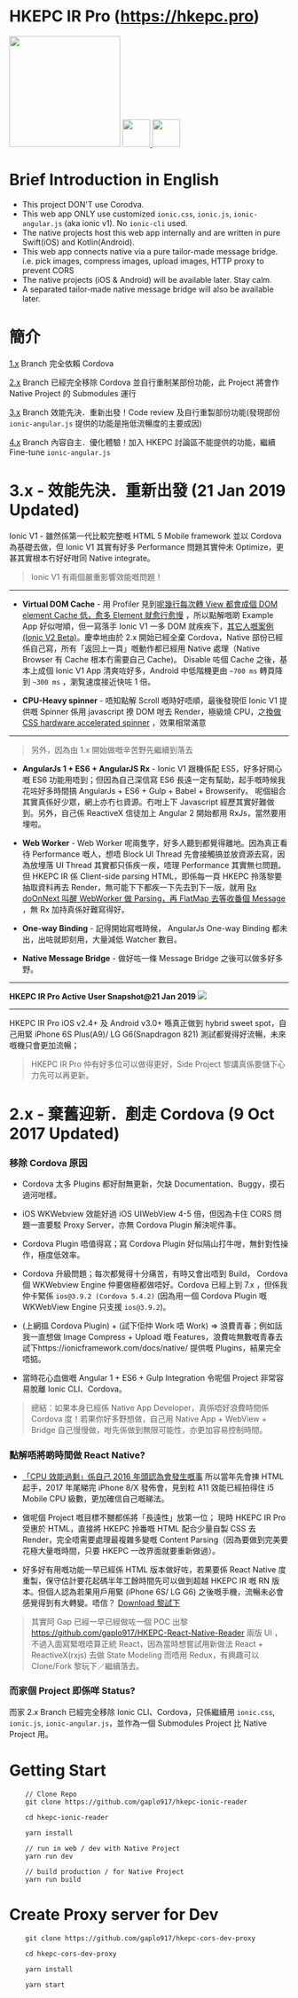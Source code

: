 # HKEPC IR Pro (https://hkepc.pro)
<img src="https://storage.googleapis.com/hkepc-ir-public/hkepc-ir-pro-icon@512.png" height="200">
<a href="https://appsto.re/hk/zAtDab.i"><img src="https://storage.googleapis.com/hkepc-ir-public/apps-applestore.png" height="50" target="_blank"> </a>
<a href="https://play.google.com/store/apps/details?id=com.gaplotech.hkepc_ionic_reader"><img src="https://storage.googleapis.com/hkepc-ir-public/apps-googleplay.png" height="50" target="_blank"></a>


# Brief Introduction in English
* This project DON'T use Corodva.
* This web app ONLY use customized `ionic.css`, `ionic.js`, `ionic-angular.js` (aka ionic v1). No `ionic-cli` used.
* The native projects host this web app internally and are written in pure Swift(iOS) and Kotlin(Android). 
* This web app connects native via a pure tailor-made message bridge. i.e. pick images, compress images, upload images, HTTP proxy to prevent CORS
* The native projects (iOS & Android) will be available later. Stay calm.
* A separated tailor-made native message bridge will also be available later.

# 簡介
[1.x](https://github.com/gaplo917/hkepc-ionic-reader/tree/1.x) Branch 完全依賴 Cordova

[2.x](https://github.com/gaplo917/hkepc-ionic-reader/tree/2.x) Branch 已經完全移除 Cordova 並自行重制某部份功能，此 Project 將會作 Native Project 的 Submodules 運行

[3.x](https://github.com/gaplo917/hkepc-ionic-reader/tree/3.x) Branch 效能先決．重新出發！Code review 及自行重製部份功能(發現部份 `ionic-angular.js` 提供的功能是拖低流暢度的主要成因)

[4.x](https://github.com/gaplo917/hkepc-ionic-reader/tree/4.x) Branch 內容自主．優化體驗！加入 HKEPC 討論區不能提供的功能，繼續 Fine-tune `ionic-angular.js`

# 3.x - 效能先決．重新出發 (21 Jan 2019 Updated)
Ionic V1 - 雖然係第一代比較完整嘅 HTML 5 Mobile framework 並以 Cordova 為基礎去做，但 Ionic V1 其實有好多 Performance 問題其實仲未 Optimize，更甚其實根本冇好好咁同 Native integrate。  

> Ionic V1 有兩個嚴重影響效能嘅問題！

---
* **Virtual DOM Cache** - 用 Profiler 見到[呢幾行每次轉 View 都會成個 DOM element Cache 低，愈多 Element 就愈行愈慢](https://github.com/gaplo917/hkepc-ionic-reader/blob/026c729c0bf411d2c34b1cd15010c59e57b19a89/www/lib/ionic/js/ionic.js#L418-L449)
，所以點解嘅啲 Example App 好似咁順，但一寫落手 Ionic V1 一多 DOM 就疾疾下，[其它人嘅案例(Ionic V2 Beta)](https://github.com/ionic-team/ionic/issues/10781)。慶幸地由於 2.x 開始已經全棄 Cordova，Native 部份已經係自己寫，所有「返回上一頁」嘅動作都已經用 Native 處理（Native Browser 有 Cache 根本冇需要自己 Cache)。
Disable 咗個 Cache 之後，基本上成個 Ionic V1 App 清爽咗好多，Android 中低階機更由 `~700 ms` 轉頁降到 `~300 ms` ，瀏覧速度接近快咗 1 倍。

* **CPU-Heavy spinner** - 唔知點解 Scroll 嘅時好唔順，最後發現佢 Ionic V1 提供嘅 Spinner 係用 javascript 撩 DOM 咁去 Render，極級燒 CPU，之[換做 CSS hardware accelerated spinner](https://github.com/gaplo917/hkepc-ionic-reader/commit/b3e6fbf25e063ac9957511fea2769183106275a7)
，效果相常滿意

---

> 另外，因為由 1.x 開始做嘅辛苦野先繼續到落去
 
* **AngularJs 1 + ES6 + AngularJS Rx** - Ionic V1 跟機係配 ES5，好多好開心嘅 ES6 功能用唔到；但因為自己深信寫 ES6 長遠一定有幫助，起手嘅時候我花咗好多時間搞 AngularJs + ES6 + Gulp + Babel + Browserify。
呢個組合其實真係好少眾，網上亦冇乜資源。冇咁上下 Javascript 經歷其實好難做到。另外，自己係 ReactiveX 信徒加上 Angular 2 開始都用 RxJs，當然要用埋啦。
 
* **Web Worker** - Web Worker 呢兩隻字，好多人聽到都覺得離地。因為真正看待 Performance 嘅人，想唔 Block UI Thread 先會接觸搞並放資源去寫，因為放埋落 UI Thread 其實都只係疾一疾，唔理 Performance 其實無乜問題。
但 HKEPC IR 係 Client-side parsing HTML，即係每一頁 HKEPC 拎落黎要抽取資料再去 Render，無可能下下都疾一下先去到下一版，就用 [Rx doOnNext 叫醒 WebWorker 做 Parsing，再 FlatMap 去等收番個 Message](https://github.com/gaplo917/hkepc-ionic-reader/blob/4be9b221b0d2dfa1b61dcb4a5bb6616a9e1c859a/src/es6/core/service/ApiService.js#L30-L59)
，無 Rx 加持真係好難寫得好。

* **One-way Binding** - 記得開始寫嘅時候， AngularJs One-way Binding 都未出，出咗就即刻用，大量減低 Watcher 數目。

* **Native Message Bridge** - 做好咗一條 Message Bridge 之後可以做多好多野。

---
**HKEPC IR Pro Active User Snapshot@21 Jan 2019**
![](https://upload.cc/i1/2019/01/22/ATdFk3.png)

---

HKEPC IR Pro iOS v2.4+ 及 Android v3.0+ 喺真正做到 hybrid sweet spot，自己用緊 iPhone 6S Plus(A9)/ LG G6(Snapdragon 821) 測試都覺得好流暢，未來嘅機只會更加流暢；

> HKEPC IR Pro 仲有好多位可以做得更好，Side Project 黎講真係要儲下心力先可以再更新。


# 2.x - 棄舊迎新．剷走 Cordova (9 Oct 2017 Updated)
### 移除 Cordova 原因
* Cordova 太多 Plugins 都好耐無更新，欠缺 Documentation、Buggy，摸石過河咁樣。

* iOS WKWebview 效能好過 iOS UIWebView 4-5 倍，但因為卡住 CORS 問題一直要駁 Proxy Server，亦無 Cordova Plugin 解決呢件事。

* Cordova Plugin 唔值得寫；寫 Cordova Plugin 好似隔山打牛咁，無針對性操作，極度低效率。

* Cordova 升級問題；每次都覺得十分痛苦，有時又會出唔到 Build， Cordova 個 WKWebview Engine 仲要做極都做唔好。Cordova 已經上到 7.x ，但係我仲卡緊係 `ios@3.9.2 (Cordova 5.4.2)` (因為用一個 Cordova Plugin 嘅 WKWebView Engine 只支援 `ios@3.9.2`)。

* (上網搵 Cordova Plugin) + (試下佢仲 Work 唔 Work) => 浪費青春；例如話我一直想做 Image Compress + Upload 嘅 Features，浪費咗無數嘅青春去試下https://ionicframework.com/docs/native/ 提供嘅 Plugins，結果完全唔掂。

* 當時花心血做嘅 Angular 1 + ES6 + Gulp Integration 令呢個 Project 非常容易脫離 Ionic CLI、Cordova。

> 總結：如果本身已經係 Native App Developer，真係唔好浪費時間係 Cordova 度！若果你好多野想做，自己用 Native App + WebView + Bridge 自己慢慢做，咁先係做到無限可能性，亦更加容易控制時間。


### 點解唔將啲時間做 React Native?
* [「CPU 效能過剩」係自己 2016 年頭認為會發生嘅事](http://blog.gaplotech.com/hkepc-ionic-reader/) 所以當年先會揀 HTML 起手，2017 年尾睇完 iPhone 8/X 發佈會，見到粒 A11 效能已經拍得住 i5 Mobile CPU 級數，更加確信自己嘅睇法。

* 做呢個 Project 嘅目標不嬲都係將「長遠性」放第一位； 現時 HKEPC IR Pro 受惠於 HTML，直接將 HKEPC 拎番嘅 HTML 配合少量自製 CSS 去 Render，完全唔需要處理最複雜多變嘅 Content Parsing（因為要做到完美要花極大量嘅時間，只要 HKEPC 一改界面就要重新做過）。

* 好多好有用嘅功能一早已經係 HTML 版本做好咗，若果要係 React Native 度重製，保守估計要花起碼半年工餘時間先可以做到超越 HKEPC IR 嘅 RN 版本。但個人認為若果用戶用緊 (iPhone 6S/ LG G6) 之後嘅手機，流暢未必會感覺得到有大轉變。唔信？ [Download 黎試下](https://itunes.apple.com/hk/app/hkepc-ir/id1081423513?mt=8)

> 其實阿 Gap 已經一早已經做咗一個 POC 出黎 https://github.com/gaplo917/HKEPC-React-Native-Reader 兩版 UI ，不過入面寫緊嘅唔算正統 React，因為當時想嘗試用新做法 React + ReactiveX(rxjs) 去做 State Modeling 而唔用 Redux，有興趣可以 Clone/Fork 黎玩下／繼續落去。

### 而家個 Project 即係咩 Status?
而家 2.x Branch 已經完全移除 Ionic CLI、Cordova，只係繼續用 `ionic.css`, `ionic.js`, `ionic-angular.js`，並作為一個 Submodules Project 比 Native Project 用。


# Getting Start
```
    // Clone Repo
    git clone https://github.com/gaplo917/hkepc-ionic-reader
    
    cd hkepc-ionic-reader
    
    yarn install

    // run in web / dev with Native Project
    yarn run dev
    
    // build production / for Native Project
    yarn run build
```

# Create Proxy server for Dev
```
    git clone https://github.com/gaplo917/hkepc-cors-dev-proxy
    
    cd hkepc-cors-dev-proxy
    
    yarn install
    
    yarn start
```
